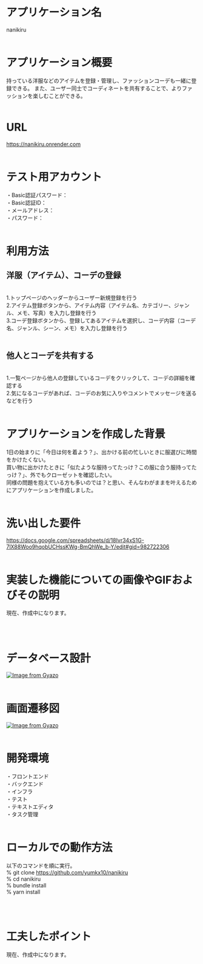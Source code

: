 # アプリケーション名

nanikiru
<br>
<br>

# アプリケーション概要

持っている洋服などのアイテムを登録・管理し、ファッションコーデも一緒に登録できる。
また、ユーザー同士でコーディネートを共有することで、よりファッションを楽しむことができる。
<br>
<br>

# URL

https://nanikiru.onrender.com
<br>
<br>

# テスト用アカウント

・Basic認証パスワード：
<br>
・Basic認証ID：
<br>
・メールアドレス：
<br>
・パスワード：
<br>
<br>

# 利用方法

## 洋服（アイテム）、コーデの登録
<br>
 1.トップページのヘッダーからユーザー新規登録を行う
<br>
 2.アイテム登録ボタンから、アイテム内容（アイテム名、カテゴリー、ジャンル、メモ、写真）を入力し登録を行う
<br>
 3.コーデ登録ボタンから、登録してあるアイテムを選択し、コーデ内容（コーデ名、ジャンル、シーン、メモ）を入力し登録を行う
<br>
<br>

 ## 他人とコーデを共有する
 <br>
 1.一覧ページから他人の登録しているコーデをクリックして、コーデの詳細を確認する<br>
 2.気になるコーデがあれば、コーデのお気に入りやコメントでメッセージを送るなどを行う
<br>
<br>

# アプリケーションを作成した背景
1日の始まりに「今日は何を着よう？」、出かける前の忙しいときに服選びに時間をかけたくない。<br>買い物に出かけたときに「似たような服持ってたっけ？この服に合う服持ってたっけ？」、外でもクローゼットを確認したい。<br>同様の問題を抱えている方も多いのでは？と思い、そんなわがままを叶えるためにアプリケーションを作成しました。
<br>
<br>

# 洗い出した要件

https://docs.google.com/spreadsheets/d/18Ivr34xS1G-7lX88Woo9hqobUCHssKWg-BmQhWe_b-Y/edit#gid=982722306
<br>
<br>

# 実装した機能についての画像やGIFおよびその説明

現在、作成中になります。

<br>
<br>

# データベース設計

[![Image from Gyazo](https://i.gyazo.com/705541df83a4a99c06b7342d1cbeec26.jpg)](https://gyazo.com/705541df83a4a99c06b7342d1cbeec26)
<br>
<br>

# 画面遷移図

[![Image from Gyazo](https://i.gyazo.com/e3888236137fbb91a17a598417aa01af.png)](https://gyazo.com/e3888236137fbb91a17a598417aa01af)
<br>
<br>

# 開発環境
・フロントエンド<br>
・バックエンド<br>
・インフラ<br>
・テスト<br>
・テキストエディタ<br>
・タスク管理
<br>
<br>

# ローカルでの動作方法
以下のコマンドを順に実行。<br>
% git clone https://github.com/yumkx10/nanikiru<br>
% cd nanikiru<br>
% bundle install<br>
% yarn install

<br>
<br>

# 工夫したポイント
現在、作成中になります。
<br>
<br>
